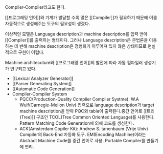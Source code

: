 
Compiler-Compiler라고도 한다.

[[프로그래밍 언어]]와 기계가 발달할 수록 많은 [[Compiler]]가 필요하기 때문에 이를 자동적으로 생성해주는 도구의 필요성이 생겼다. 

이상적인 모델은 Language description과 machine description를 입력 받아 [[Compiler]]를 출력하는  형태이다. 그러나 Language description은 문법론을 이용하는 데 반해 machine description은 정형화가 이루어져 있지 않은 상태이므로 현실적으로 구현이 어렵다.

Machine architecuture와 [[프로그래밍 언어]]의 발전에 따라 자동 컴파일러 생성기가 연구되고 있다. 

+ [[Lexical Analyzer Generator]]
+ [[Parser Generating System]]
+ [[Automatic Code Generation]]
+ Compiler-Compiler System
	+ PQCC(Production-Quality Compiler Complier Systme): W.A Wulf(Carnegie-Mellon Univ)
	   입력으로 language description과 target machine description을 받아 PQC와 table이 출력된다.중간 언어로 [[트리(Tree)]] 구조인 TCOL(Tree Common Oriented Language)를 사용한다. Pattern Matching Code Generation에 의해 코드를 생성한다.
	+ ACK(Amsterdam Copiler Kit): Andrew S. tanenbaum (Vrije Univ)
	  Compiler의 Back-End 자동화 도구. EM(Encoding Machine)이라는 Abstract Machine Code를 중간 언어로 사용. Portable Compiler를 만들기에 편리.